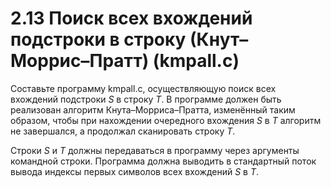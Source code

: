 # 2.13 Поиск всех вхождений подстроки в строку (Кнут–Моррис–Пратт) (kmpall.c)
Составьте программу kmpall.c, осуществляющую поиск всех вхождений подстроки $S$ в строку $T$. В программе должен быть реализован алгоритм Кнута–Морриса–Пратта, изменённый таким образом, чтобы при нахождении очередного вхождения $S$ в $T$ алгоритм не завершался, а продолжал сканировать строку $T$.

Строки $S$ и $T$ должны передаваться в программу через аргументы командной строки. Программа должна выводить в стандартный поток вывода индексы первых символов всех вхождений $S$ в $T$.
